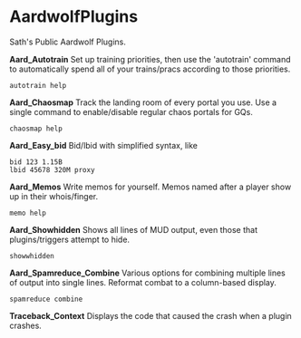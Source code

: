 # AardwolfPlugins
Sath's Public Aardwolf Plugins.

**Aard_Autotrain**
Set up training priorities, then use the 'autotrain' command to automatically spend all of your trains/pracs according to those priorities.

```
autotrain help
```

**Aard_Chaosmap**
Track the landing room of every portal you use. Use a single command to enable/disable regular chaos portals for GQs.

```
chaosmap help
```

**Aard_Easy_bid**
Bid/lbid with simplified syntax, like

```
bid 123 1.15B
lbid 45678 320M proxy
```

**Aard_Memos**
Write memos for yourself. Memos named after a player show up in their whois/finger.

```
memo help
```

**Aard_Showhidden**
Shows all lines of MUD output, even those that plugins/triggers attempt to hide.

```
showwhidden
```

**Aard_Spamreduce_Combine**
Various options for combining multiple lines of output into single lines. Reformat combat to a column-based display.

```
spamreduce combine
```

**Traceback_Context**
Displays the code that caused the crash when a plugin crashes.
